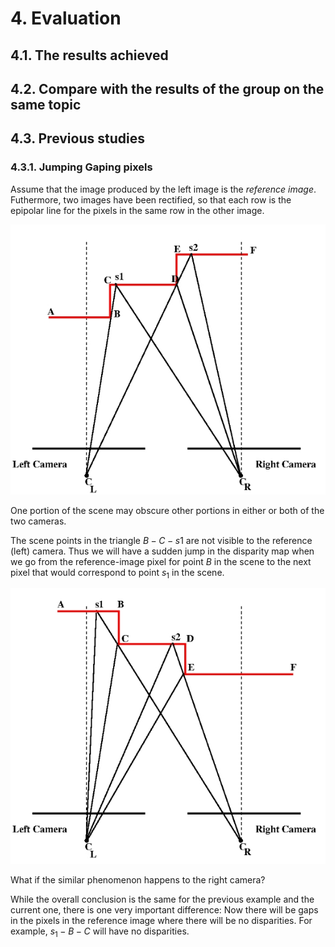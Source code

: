 <script type="text/javascript" src="http://cdn.mathjax.org/mathjax/latest/MathJax.js?config=TeX-AMS-MML_HTMLorMML"></script>
<script type="text/x-mathjax-config">
  MathJax.Hub.Config({ tex2jax: {inlineMath: [['$', '$']]}, messageStyle: "none" });
</script>

# 4. Evaluation

## 4.1. The results achieved

## 4.2. Compare with the results of the group on the same topic

## 4.3. Previous studies

### 4.3.1. Jumping Gaping pixels

Assume that the image produced by the left image is the *reference image*. Futhermore, two images have been rectified, so that each row is the epipolar line for the pixels in the same row in the other image.

![](image-15.png)

One portion of the scene
may obscure other portions in either or both of the two cameras. 

The scene points in the triangle $B-C-s1$ are not visible to the reference (left) camera. Thus we will have a sudden jump in the disparity map when we go from the 
reference-image pixel for point $B$ in the scene to the next pixel that would correspond to point $s_1$ in the scene.

![](image-16.png)

What if the similar phenomenon happens to the right camera?

While the overall conclusion is the same for the previous 
example and the current one, there is one very important difference: Now there will be gaps in the pixels in the reference image where there will be no disparities. For example, $s_1-B-C$ will have no disparities.

